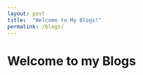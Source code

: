 ```yaml
---
layout: post
title:  "Welcome to My Blogs!"
permalink: /blogs/
---
```


<!DOCTYPE html>
<head>
    <meta charset="utf-8">
          
</head>
<body>
    <h1> Welcome to my Blogs <h1>
</body>
